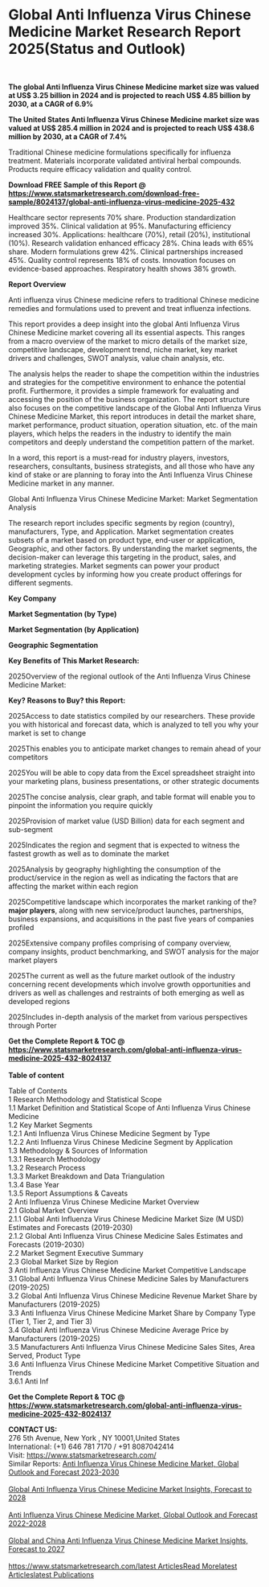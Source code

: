 <h1>Global Anti Influenza Virus Chinese Medicine Market Research Report 2025(Status and Outlook)</h1><br/><p><strong>The global Anti Influenza Virus Chinese Medicine market size was valued at US$ 3.25 billion in 2024 and is projected to reach US$ 4.85 billion by 2030, at a <strong>CAGR</strong> of 6.9%</strong></p><p><strong>The United States Anti Influenza Virus Chinese Medicine market size was valued at US$ 285.4 million in 2024 and is projected to reach US$ 438.6 million by 2030, at a <strong>CAGR</strong> of 7.4%</strong></p><p>Traditional Chinese medicine formulations specifically for influenza treatment. Materials incorporate validated antiviral herbal compounds. Products require efficacy validation and quality control.</p><p><strong>Download FREE Sample of this Report @ <a href="https://www.statsmarketresearch.com/download-free-sample/8024137/global-anti-influenza-virus-medicine-2025-432">https://www.statsmarketresearch.com/download-free-sample/8024137/global-anti-influenza-virus-medicine-2025-432</a></strong></p><p>Healthcare sector represents 70% share. Production standardization improved 35%. Clinical validation at 95%. Manufacturing efficiency increased 30%. Applications: healthcare (70%), retail (20%), institutional (10%). Research validation enhanced efficacy 28%. China leads with 65% share. Modern formulations grew 42%. Clinical partnerships increased 45%. Quality control represents 18% of costs. Innovation focuses on evidence-based approaches. Respiratory health shows 38% growth.</p><p><strong><span style="text-align:center">Report Overview</span></strong></p><p>Anti influenza virus Chinese medicine refers to traditional Chinese medicine remedies and formulations used to prevent and treat influenza infections.</p><p>This report provides a deep insight into the global Anti Influenza Virus Chinese Medicine market covering all its essential aspects. This ranges from a macro overview of the market to micro details of the market size, competitive landscape, development trend, niche market, key market drivers and challenges, SWOT analysis, value chain analysis, etc.</p><p>The analysis helps the reader to shape the competition within the industries and strategies for the competitive environment to enhance the potential profit. Furthermore, it provides a simple framework for evaluating and accessing the position of the business organization. The report structure also focuses on the competitive landscape of the Global Anti Influenza Virus Chinese Medicine Market, this report introduces in detail the market share, market performance, product situation, operation situation, etc. of the main players, which helps the readers in the industry to identify the main competitors and deeply understand the competition pattern of the market.</p><p>In a word, this report is a must-read for industry players, investors, researchers, consultants, business strategists, and all those who have any kind of stake or are planning to foray into the Anti Influenza Virus Chinese Medicine market in any manner.</p><p>Global Anti Influenza Virus Chinese Medicine Market: Market Segmentation Analysis</p><p>The research report includes specific segments by region (country), manufacturers, Type, and Application. Market segmentation creates subsets of a market based on product type, end-user or application, Geographic, and other factors. By understanding the market segments, the decision-maker can leverage this targeting in the product, sales, and marketing strategies. Market segments can power your product development cycles by informing how you create product offerings for different segments.</p><p><strong>Key Company</strong></p><p><strong>Market Segmentation (by Type)</strong></p><p><strong>Market Segmentation (<strong>by Application</strong>)</strong></p><p><strong>Geographic Segmentation</strong></p><p><strong>Key Benefits of This Market Research:</strong></p><p>2025Overview of the regional outlook of the Anti Influenza Virus Chinese Medicine Market:</p><p><strong>Key? <strong>Reasons to Buy</strong>? this Report:</strong></p><p>2025Access to date statistics compiled by our researchers. These provide you with historical and forecast data, which is analyzed to tell you why your market is set to change</p><p>2025This enables you to anticipate market changes to remain ahead of your competitors</p><p>2025You will be able to copy data from the Excel spreadsheet straight into your marketing plans, business presentations, or other strategic documents</p><p>2025The concise analysis, clear graph, and table format will enable you to pinpoint the information you require quickly</p><p>2025Provision of market value (USD Billion) data for each segment and sub-segment</p><p>2025Indicates the region and segment that is expected to witness the fastest growth as well as to dominate the market</p><p>2025Analysis by geography highlighting the consumption of the product/service in the region as well as indicating the factors that are affecting the market within each region</p><p>2025Competitive landscape which incorporates the market ranking of the? <strong><strong>major players</strong></strong>, along with new service/product launches, partnerships, business expansions, and acquisitions in the past five years of companies profiled</p><p>2025Extensive company profiles comprising of company overview, company insights, product benchmarking, and SWOT analysis for the major market players</p><p>2025The current as well as the future market outlook of the industry concerning recent developments which involve growth opportunities and drivers as well as challenges and restraints of both emerging as well as developed regions</p><p>2025Includes in-depth analysis of the market from various perspectives through Porter</p><div><b>Get the Complete Report & TOC @ <a href="https://www.statsmarketresearch.com/global-anti-influenza-virus-medicine-2025-432-8024137">https://www.statsmarketresearch.com/global-anti-influenza-virus-medicine-2025-432-8024137</a></b></div><br><b>Table of content</b><p>Table of Contents<br /> 1 Research Methodology and Statistical Scope<br /> 1.1 Market Definition and Statistical Scope of Anti Influenza Virus Chinese Medicine<br /> 1.2 Key Market Segments<br /> 1.2.1 Anti Influenza Virus Chinese Medicine Segment by Type<br /> 1.2.2 Anti Influenza Virus Chinese Medicine Segment by Application<br /> 1.3 Methodology & Sources of Information<br /> 1.3.1 Research Methodology<br /> 1.3.2 Research Process<br /> 1.3.3 Market Breakdown and Data Triangulation<br /> 1.3.4 Base Year<br /> 1.3.5 Report Assumptions & Caveats<br /> 2 Anti Influenza Virus Chinese Medicine Market Overview<br /> 2.1 Global Market Overview<br /> 2.1.1 Global Anti Influenza Virus Chinese Medicine Market Size (M USD) Estimates and Forecasts (2019-2030)<br /> 2.1.2 Global Anti Influenza Virus Chinese Medicine Sales Estimates and Forecasts (2019-2030)<br /> 2.2 Market Segment Executive Summary<br /> 2.3 Global Market Size by Region<br /> 3 Anti Influenza Virus Chinese Medicine Market Competitive Landscape<br /> 3.1 Global Anti Influenza Virus Chinese Medicine Sales by Manufacturers (2019-2025)<br /> 3.2 Global Anti Influenza Virus Chinese Medicine Revenue Market Share by Manufacturers (2019-2025)<br /> 3.3 Anti Influenza Virus Chinese Medicine Market Share by Company Type (Tier 1, Tier 2, and Tier 3)<br /> 3.4 Global Anti Influenza Virus Chinese Medicine Average Price by Manufacturers (2019-2025)<br /> 3.5 Manufacturers Anti Influenza Virus Chinese Medicine Sales Sites, Area Served, Product Type<br /> 3.6 Anti Influenza Virus Chinese Medicine Market Competitive Situation and Trends<br /> 3.6.1 Anti Inf<br><div><b>Get the Complete Report & TOC @ <a href="https://www.statsmarketresearch.com/global-anti-influenza-virus-medicine-2025-432-8024137">https://www.statsmarketresearch.com/global-anti-influenza-virus-medicine-2025-432-8024137</a></b></div></p> <b>CONTACT US:</b><br>276 5th Avenue, New York , NY 10001,United States<br>International: (+1) 646 781 7170 / +91 8087042414<br>Visit: <a href="https://www.statsmarketresearch.com/">https://www.statsmarketresearch.com/</a><br>Similar Reports: <a href="https://www.statsmarketresearch.com/global-anti-influenza-virus-medicine-2025-432-8024137">Anti Influenza Virus Chinese Medicine Market, Global Outlook and Forecast 2023-2030</a><br/><br/><a href="https://www.statsmarketresearch.com/global-anti-influenza-virus-medicine-2025-432-8024137">Global Anti Influenza Virus Chinese Medicine Market Insights, Forecast to 2028</a><br/><br/><a href="https://www.statsmarketresearch.com/global-anti-influenza-virus-medicine-2025-432-8024137">Anti Influenza Virus Chinese Medicine Market, Global Outlook and Forecast 2022-2028</a><br/><br/><a href="https://www.statsmarketresearch.com/global-anti-influenza-virus-medicine-2025-432-8024137">Global and China Anti Influenza Virus Chinese Medicine Market Insights, Forecast to 2027</a><br/><br/><a href="https://gyeongbokgung.com">https://www.statsmarketresearch.com/</a><a href="https://hallyeomaritime.com">latest Articles</a><a href="https://jingwansa.com">Read More</a><a href=https://nguoiviet.jp/">latest Articles</a><a href="https://www.intelmarketresearch.com/">latest Publications</a>